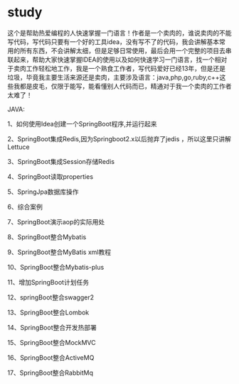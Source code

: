 # study
这个是帮助热爱编程的人快速掌握一门语言！作者是一个卖肉的，谁说卖肉的不能写代码，写代码只要有一个好的工具idea，没有写不了的代码，我会讲解基本常用的所有东西，不会讲解太细，但是足够日常使用，最后会用一个完整的项目去串联起来，帮助大家快速掌握IDEA的使用以及如何快速学习一门语言，找一个相对于卖肉工作轻松地工作，我是一个熟食工作者，写代码爱好已经13年，但是还是垃圾，毕竟我主要生活来源还是卖肉，主要涉及语言：java,php,go,ruby,c++这些我都是皮毛，仅限于能写，能看懂别人代码而已，精通对于我一个卖肉的工作者太难了！

JAVA:

  1、如何使用Idea创建一个SpringBoot程序,并运行起来

  2、SpringBoot集成Redis,因为Springboot2.x以后抛弃了jedis ，所以这里只讲解Lettuce 

  3、SpringBoot集成Session存储Redis

  4、SpringBoot读取properties

  5、SpringJpa数据库操作

  6、综合案例

  7、SpringBoot演示aop的实际用处

  8、SpringBoot整合Mybatis

  9、SpringBoot整合MyBatis xml教程

10、SpringBoot整合Mybatis-plus

11、增加SpringBoot计划任务

12、springBoot整合swagger2

13、SpringBoot整合Lombok

14、SpringBoot整合开发热部署

15、SpringBoot整合MockMVC

16、SpringBoot整合ActiveMQ

17、SpringBoot整合RabbitMq
